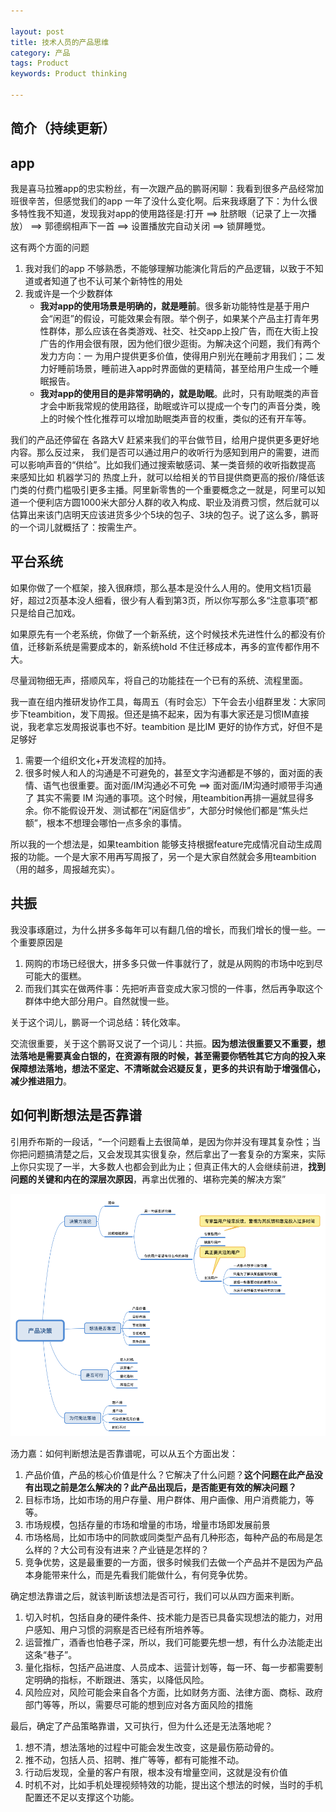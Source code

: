 ```yaml
---

layout: post
title: 技术人员的产品思维
category: 产品
tags: Product
keywords: Product thinking

---
```


## 简介（持续更新）

## app

我是喜马拉雅app的忠实粉丝，有一次跟产品的鹏哥闲聊：我看到很多产品经常加班很辛苦，但感觉我们的app 一年了没什么变化啊。后来我琢磨了下：为什么很多特性我不知道，发现我对app的使用路径是:打开 ==> 肚脐眼（记录了上一次播放） ==> 郭德纲相声下一首 ==> 设置播放完自动关闭 ==> 锁屏睡觉。

这有两个方面的问题

1. 我对我们的app 不够熟悉，不能够理解功能演化背后的产品逻辑，以致于不知道或者知道了也不认可某个新特性的用处
2. 我或许是一个少数群体
	* **我对app的使用场景是明确的，就是睡前**。很多新功能特性是基于用户会“闲逛”的假设，可能效果会有限。举个例子，如果某个产品主打青年男性群体，那么应该在各类游戏、社交、社交app上投广告，而在大街上投广告的作用会很有限，因为他们很少逛街。为解决这个问题，我们有两个发力方向：一 为用户提供更多价值，使得用户别光在睡前才用我们；二 发力好睡前场景，睡前进入app时界面做的更精简，甚至给用户生成一个睡眠报告。
	* **我对app的使用目的是非常明确的，就是助眠**。此时，只有助眠类的声音才会中断我常规的使用路径，助眠或许可以提成一个专门的声音分类，晚上的时候个性化推荐可以增加助眠类声音的权重，类似的还有开车等。 

我们的产品还停留在 各路大V 赶紧来我们的平台做节目，给用户提供更多更好地内容。那么反过来， 我们是否可以通过用户的收听行为感知到用户的需要，进而可以影响声音的“供给”。比如我们通过搜索敏感词、某一类音频的收听指数提高 来感知比如 机器学习的 热度上升，就可以给相关的节目提供商更高的报价/降低该门类的付费门槛吸引更多主播。阿里新零售的一个重要概念之一就是，阿里可以知道一个便利店方圆1000米大部分人群的收入构成、职业及消费习惯，然后就可以估算出来该门店明天应该进货多少个5块的包子、3块的包子。说了这么多，鹏哥的一个词儿就概括了：按需生产。
	
## 平台系统

如果你做了一个框架，接入很麻烦，那么基本是没什么人用的。使用文档1页最好，超过2页基本没人细看，很少有人看到第3页，所以你写那么多“注意事项”都只是给自己加戏。

如果原先有一个老系统，你做了一个新系统，这个时候技术先进性什么的都没有价值，迁移新系统是需要成本的，新系统hold 不住迁移成本，再多的宣传都作用不大。

尽量润物细无声，搭顺风车，将自己的功能挂在一个已有的系统、流程里面。

我一直在组内推研发协作工具，每周五（有时会忘）下午会去小组群里发：大家同步下teambition，发下周报。但还是搞不起来，因为有事大家还是习惯IM直接说，我老拿忘发周报说事也不好。teambition 是比IM 更好的协作方式，好但不是足够好

1. 需要一个组织文化+开发流程的加持。
2. 很多时候人和人的沟通是不可避免的，甚至文字沟通都是不够的，面对面的表情、语气也很重要。面对面/IM沟通必不可免 ==> 面对面/IM沟通时顺带手沟通了 其实不需要 IM 沟通的事项。这个时候，用teambition再排一遍就显得多余。你不能假设开发、测试都在“闲庭信步”，大部分时候他们都是“焦头烂额”，根本不想理会哪怕一点多余的事情。

所以我的一个想法是，如果teambition 能够支持根据feature完成情况自动生成周报的功能。一个是大家不用再写周报了，另一个是大家自然就会多用teambition（用的越多，周报越充实）。

## 共振

我没事琢磨过，为什么拼多多每年可以有翻几倍的增长，而我们增长的慢一些。一个重要原因是

1. 网购的市场已经很大，拼多多只做一件事就行了，就是从网购的市场中吃到尽可能大的蛋糕。
2. 而我们其实在做两件事：先把听声音变成大家习惯的一件事，然后再争取这个群体中绝大部分用户。自然就慢一些。

关于这个词儿，鹏哥一个词总结：转化效率。

交流很重要，关于这个鹏哥又说了一个词儿：共振。**因为想法很重要又不重要，想法落地是需要真金白银的，在资源有限的时候，甚至需要你牺牲其它方向的投入来保障想法落地，想法不坚定、不清晰就会迟疑反复，更多的共识有助于增强信心，减少推进阻力**。

## 如何判断想法是否靠谱

引用乔布斯的一段话，“一个问题看上去很简单，是因为你并没有理其复杂性；当你把问题搞清楚之后，又会发现其实很复杂，然后拿出了一套复杂的方案来，实际上你只实现了一半，大多数人也都会到此为止；但真正伟大的人会继续前进，**找到问题的关键和内在的深层次原因**，再拿出优雅的、堪称完美的解决方案”

![](/public/upload/product/product_decisions.png)

汤力嘉：如何判断想法是否靠谱呢，可以从五个方面出发：

1. 产品价值，产品的核心价值是什么？它解决了什么问题？**这个问题在此产品没有出现之前是怎么解决的？此产品出现后，是否能更有效的解决问题？**
2. 目标市场，比如市场的用户存量、用户群体、用户画像、用户消费能力，等等。
3. 市场规模，包括存量的市场和增量的市场，增量市场即发展前景
4. 市场格局，比如市场中的同款或同类型产品有几种形态，每种产品的布局是怎么样的？大公司有没有进来？产业链是怎样的？
5. 竞争优势，这是最重要的一方面，很多时候我们去做一个产品并不是因为产品本身能带来什么，而是先看我们能做什么，有何竞争优势。

确定想法靠谱之后，就该判断该想法是否可行，我们可以从四方面来判断。

1. 切入时机，包括自身的硬件条件、技术能力是否已具备实现想法的能力，对用户感知、用户习惯的洞察是否已经有所培养等。
2. 运营推广，酒香也怕巷子深，所以，我们可能要先想一想，有什么办法能走出这条“巷子”。
3. 量化指标，包括产品进度、人员成本、运营计划等，每一环、每一步都需要制定明确的指标，不断跟进、落实，以降低风险。
4. 风险应对，风险可能会来自各个方面，比如财务方面、法律方面、商标、政府部门等等，所以，需要尽可能的想到应对各方面风险的措施

最后，确定了产品策略靠谱，又可执行，但为什么还是无法落地呢？

1. 想不清，想法落地的过程中可能会发生改变，这是最伤筋动骨的。
2. 推不动，包括人员、招聘、推广等等，都有可能推不动。
3. 行动后发现，全量的客户有限，根本没有增量空间，这就是没有价值
4. 时机不对，比如手机处理视频特效的功能，提出这个想法的时候，当时的手机配置还不足以支撑这个功能。


